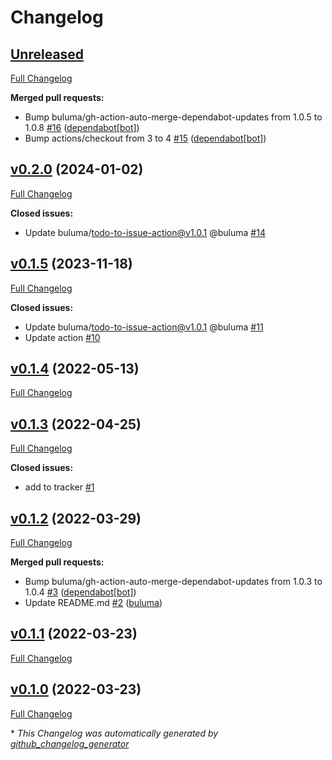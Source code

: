 # Changelog

## [Unreleased](https://github.com/buluma/ansible-role-tune2fs/tree/HEAD)

[Full Changelog](https://github.com/buluma/ansible-role-tune2fs/compare/v0.2.0...HEAD)

**Merged pull requests:**

- Bump buluma/gh-action-auto-merge-dependabot-updates from 1.0.5 to 1.0.8 [\#16](https://github.com/buluma/ansible-role-tune2fs/pull/16) ([dependabot[bot]](https://github.com/apps/dependabot))
- Bump actions/checkout from 3 to 4 [\#15](https://github.com/buluma/ansible-role-tune2fs/pull/15) ([dependabot[bot]](https://github.com/apps/dependabot))

## [v0.2.0](https://github.com/buluma/ansible-role-tune2fs/tree/v0.2.0) (2024-01-02)

[Full Changelog](https://github.com/buluma/ansible-role-tune2fs/compare/v0.1.5...v0.2.0)

**Closed issues:**

- Update buluma/todo-to-issue-action@v1.0.1 @buluma [\#14](https://github.com/buluma/ansible-role-tune2fs/issues/14)

## [v0.1.5](https://github.com/buluma/ansible-role-tune2fs/tree/v0.1.5) (2023-11-18)

[Full Changelog](https://github.com/buluma/ansible-role-tune2fs/compare/v0.1.4...v0.1.5)

**Closed issues:**

- Update buluma/todo-to-issue-action@v1.0.1 @buluma [\#11](https://github.com/buluma/ansible-role-tune2fs/issues/11)
- Update action [\#10](https://github.com/buluma/ansible-role-tune2fs/issues/10)

## [v0.1.4](https://github.com/buluma/ansible-role-tune2fs/tree/v0.1.4) (2022-05-13)

[Full Changelog](https://github.com/buluma/ansible-role-tune2fs/compare/v0.1.3...v0.1.4)

## [v0.1.3](https://github.com/buluma/ansible-role-tune2fs/tree/v0.1.3) (2022-04-25)

[Full Changelog](https://github.com/buluma/ansible-role-tune2fs/compare/v0.1.2...v0.1.3)

**Closed issues:**

- add to tracker [\#1](https://github.com/buluma/ansible-role-tune2fs/issues/1)

## [v0.1.2](https://github.com/buluma/ansible-role-tune2fs/tree/v0.1.2) (2022-03-29)

[Full Changelog](https://github.com/buluma/ansible-role-tune2fs/compare/v0.1.1...v0.1.2)

**Merged pull requests:**

- Bump buluma/gh-action-auto-merge-dependabot-updates from 1.0.3 to 1.0.4 [\#3](https://github.com/buluma/ansible-role-tune2fs/pull/3) ([dependabot[bot]](https://github.com/apps/dependabot))
- Update README.md [\#2](https://github.com/buluma/ansible-role-tune2fs/pull/2) ([buluma](https://github.com/buluma))

## [v0.1.1](https://github.com/buluma/ansible-role-tune2fs/tree/v0.1.1) (2022-03-23)

[Full Changelog](https://github.com/buluma/ansible-role-tune2fs/compare/v0.1.0...v0.1.1)

## [v0.1.0](https://github.com/buluma/ansible-role-tune2fs/tree/v0.1.0) (2022-03-23)

[Full Changelog](https://github.com/buluma/ansible-role-tune2fs/compare/a1ef18fcb460539f19dacea665a5442d3ed2e96f...v0.1.0)



\* *This Changelog was automatically generated by [github_changelog_generator](https://github.com/github-changelog-generator/github-changelog-generator)*
